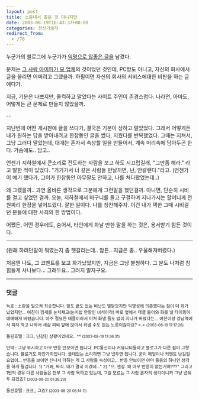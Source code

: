 ```yaml
---
layout: post
title: 소문내서 좋은 것 아니지만
date: 2003-08-19T16:43:37+00:00
categories: 전산기술자
redirect_from:
  - /76
---
```


누군가의 블로그에 누군가가 <a href="http://www.city109.com/blog/weblog.php?id=P122">익명으로 않좋은 글을</a> 남겼다.

문제는 <a href="http://www.city109.com/blog/weblog.php?id=P123">그 사람 아이피가 모 업체</a>의 것이었던 것인데, PC방도 아니고, 자신의 회사에서 글을 올리면 어쩌려고 그랬을까. 하필이면 자신의 회사의 서비스에대한 비판을 하는 글에다가.

지금, 기분은 나쁘지만, 울컥하고 말았다는 사이트 주인이 존경스럽다. 나라면, 아마도, 어떻게든 큰 문제로 만들지 않았을까.

--

지난번에 어떤 게시판에 글을 쓰다가, 결국은 기분이 상하고 말았었다. 그래서 어떻게든 내가 원하는 답을 받아내려고 한참동인 글을 썼다, 지웠다를 반복했었다. 그때는 지쳐서, 그냥 그러다 말았는데, 대개는 혼자서 속상할 일을 만들어서, 계속 머리속에 담아두곤 한다. 가슴에도.. 담고..

언젠가 지하철에서 큰소리로 전도하는 사람을 보고 하도 시끄럽길래, "그만좀 해라." 라고 말한 적이 있었다. "거기가서 너 같은 사람들 만날꺼면, 난, 안갈랜다."라고. (언젠가 이 얘기 했다가, 그이가 한참동안 아무말도 안하고, 나를 쳐다봤었는데..)

왜 그랬을까.. 과연 올바른 생각으로 그분에게 그런말을 했던걸까. 아니면, 단순히 시비를 걸고 싶었던 걸까. 오늘, 지하철에서 바구니를 들고 구걸하며 지나가시는 할머니께 천원짜리 한장을 넣어드렸다. 잘한 일이다. 나를 칭찬해주자. 이건 내가 택한 그때 시비걸던 분들에 대한 사죄의 한 방법이다.

어쨌든, 어떤 경우에도, 숨어서, 타인에게 화날 만한 말을 하는 것은, 용서받기 힘든 것이다.

---

(원래 하려던말이 뭐였는지 좀 헷갈리는데.. 암튼.. 지금은 좀.. 우울해져버렸다.)

처음엔 나도, 그 코멘트를 보고 화가났었지만, 지금은 그냥 불쌍하다. 그 분도 나처럼 참 힘들게 사나보다... 그래두요.. 그러지 말자구요.

* * *

### 댓글



<!--- cmt:164 --->
<!--- mail: --->
<!--- parent:0 --->

<small class=comment>늑호 : 소란을 일으켜 죄송합니다.  밑도 끝도 없는 비난도 열받았지만 익명성에 의존했다는 점이 더 화가 났었지만...  여친이 낌새를 눈치채고(눈치밥 만땅인 녀석이라) 바로 옆에서 태클 들어와 화를 낼 타이밍이 애매해져 버렸습니다. 아주 절묘한 태클이라서 미처 화낼 틈도 없이 지나가 버렸다는...  여친이랑 강남역에서 피자 먹고 나와서 새삼 피씨 앞에 앉아서 화낼 수도 없는 노릇이잖아요? >.< <small>(2003-08-19 17:17:26)</small></small>


<!--- cmt:165 --->
<!--- mail: --->
<!--- parent:0 --->

<small class=comment>돌핀호텔 : 크크, 난감한 상황이었네요.. ^^ <small>(2003-08-19 17:36:31)</small></small>


<!--- cmt:166 --->
<!--- mail: --->
<!--- parent:0 --->

<small class=comment>만박 : 그냥 무시하고 아무 반응 안보이면 됩니다. PC통신이나 커뮤니티들하고 블로그가 다른 점이 그렇습니다. 블로거도 마찬가지입니다. 쓸데없는 소리하면 그냥 냅두면 됩니다. 굳이 메일이나 커멘트 남길필요없이...  반응을 보이면 신나서 더하는 게 그 사람들 속성이고... 반응 안보이면 아마 둘중의 하나인 생각을 하게 될겁니다. 1) "거봐, 짜식. 내가 결국 이겼네..." 2) "으. 젠장. 왜 아무 반응이 없는거야???"  그리고 1번의 경우 다른 사람들은 전부 그 사람 욕하고 있는데, 그걸 모르는 그 사람 혼자의 생각이니까 그냥 냅둬두 되겠죠? <small>(2003-08-20 01:36:29)</small></small>


<!--- cmt:167 --->
<!--- mail: --->
<!--- parent:0 --->

<small class=comment>돌핀호텔 : 크크,, 그죠? <small>(2003-08-20 05:14:11)</small></small>

